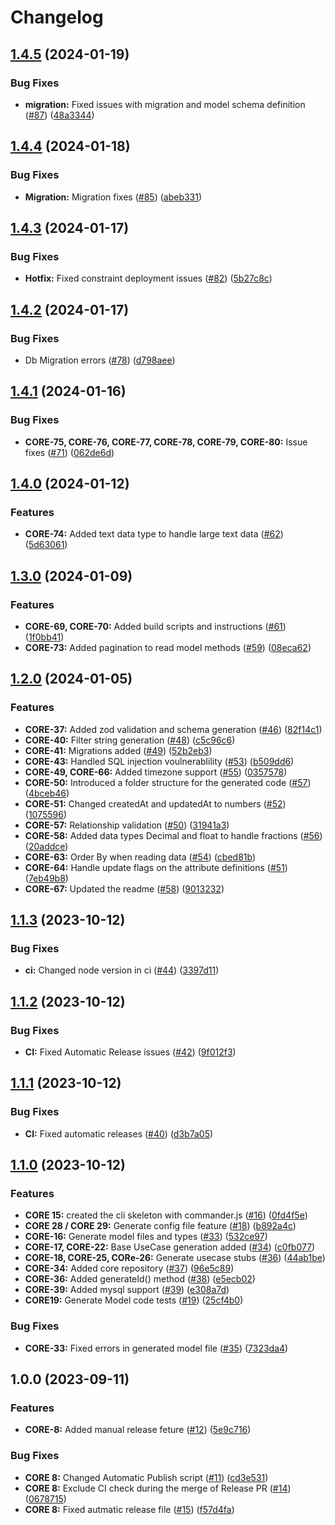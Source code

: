 # Changelog

## [1.4.5](https://github.com/Shanaka11/FTD_Core/compare/v1.4.4...v1.4.5) (2024-01-19)


### Bug Fixes

* **migration:** Fixed issues with migration and model schema definition ([#87](https://github.com/Shanaka11/FTD_Core/issues/87)) ([48a3344](https://github.com/Shanaka11/FTD_Core/commit/48a3344af03f8b3eeeb765f8421ccca8c473ccec))

## [1.4.4](https://github.com/Shanaka11/FTD_Core/compare/v1.4.3...v1.4.4) (2024-01-18)


### Bug Fixes

* **Migration:** Migration fixes ([#85](https://github.com/Shanaka11/FTD_Core/issues/85)) ([abeb331](https://github.com/Shanaka11/FTD_Core/commit/abeb331e5f1c77b06813a9d104db910d2c62e264))

## [1.4.3](https://github.com/Shanaka11/FTD_Core/compare/v1.4.2...v1.4.3) (2024-01-17)


### Bug Fixes

* **Hotfix:** Fixed constraint deployment issues ([#82](https://github.com/Shanaka11/FTD_Core/issues/82)) ([5b27c8c](https://github.com/Shanaka11/FTD_Core/commit/5b27c8c63f2dbdb4e39178c7193a2ccf43d4b61c))

## [1.4.2](https://github.com/Shanaka11/FTD_Core/compare/v1.4.1...v1.4.2) (2024-01-17)


### Bug Fixes

* Db Migration errors ([#78](https://github.com/Shanaka11/FTD_Core/issues/78)) ([d798aee](https://github.com/Shanaka11/FTD_Core/commit/d798aeebb19e7fbe4cbfbebe2ab7fb9342527995))

## [1.4.1](https://github.com/Shanaka11/FTD_Core/compare/v1.4.0...v1.4.1) (2024-01-16)


### Bug Fixes

* **CORE-75, CORE-76, CORE-77, CORE-78, CORE-79, CORE-80:** Issue fixes ([#71](https://github.com/Shanaka11/FTD_Core/issues/71)) ([062de6d](https://github.com/Shanaka11/FTD_Core/commit/062de6db21aaa6a460fa3e69966571f96f181c08))

## [1.4.0](https://github.com/Shanaka11/FTD_Core/compare/v1.3.0...v1.4.0) (2024-01-12)


### Features

* **CORE-74:** Added text data type to handle large text data ([#62](https://github.com/Shanaka11/FTD_Core/issues/62)) ([5d63061](https://github.com/Shanaka11/FTD_Core/commit/5d63061925b697ab6e9e4daf0ba60c808b5cdd6e))

## [1.3.0](https://github.com/Shanaka11/FTD_Core/compare/v1.2.0...v1.3.0) (2024-01-09)


### Features

* **CORE-69, CORE-70:** Added build scripts and instructions ([#61](https://github.com/Shanaka11/FTD_Core/issues/61)) ([1f0bb41](https://github.com/Shanaka11/FTD_Core/commit/1f0bb410191c351b0fd81d2b424e2c1678edd5d5))
* **CORE-73:** Added pagination to read model methods ([#59](https://github.com/Shanaka11/FTD_Core/issues/59)) ([08eca62](https://github.com/Shanaka11/FTD_Core/commit/08eca622f43bb9f0992083ac9f666bb861bf7069))

## [1.2.0](https://github.com/Shanaka11/FTD_Core/compare/v1.1.3...v1.2.0) (2024-01-05)


### Features

* **CORE-37:** Added zod validation and schema generation ([#46](https://github.com/Shanaka11/FTD_Core/issues/46)) ([82f14c1](https://github.com/Shanaka11/FTD_Core/commit/82f14c167d07b7d701de7bc0e47fcb72055324fe))
* **CORE-40:** Filter string generation ([#48](https://github.com/Shanaka11/FTD_Core/issues/48)) ([c5c96c6](https://github.com/Shanaka11/FTD_Core/commit/c5c96c62e66529659bdc9b4c976b0fedbaf7a944))
* **CORE-41:** Migrations added ([#49](https://github.com/Shanaka11/FTD_Core/issues/49)) ([52b2eb3](https://github.com/Shanaka11/FTD_Core/commit/52b2eb38323ba57979b8116790907db745a87241))
* **CORE-43:** Handled SQL injection voulnerablility ([#53](https://github.com/Shanaka11/FTD_Core/issues/53)) ([b509dd6](https://github.com/Shanaka11/FTD_Core/commit/b509dd62658783ec73bbd56e63ea56954bd6a19a))
* **CORE-49, CORE-66:** Added timezone support ([#55](https://github.com/Shanaka11/FTD_Core/issues/55)) ([0357578](https://github.com/Shanaka11/FTD_Core/commit/03575781d6c43d43ef146b68d733974d85eb76b2))
* **CORE-50:** Introduced a folder structure for the generated code ([#57](https://github.com/Shanaka11/FTD_Core/issues/57)) ([4bceb46](https://github.com/Shanaka11/FTD_Core/commit/4bceb4612664586b8b1b214727c31e531f54b98d))
* **CORE-51:** Changed createdAt and updatedAt to numbers ([#52](https://github.com/Shanaka11/FTD_Core/issues/52)) ([1075596](https://github.com/Shanaka11/FTD_Core/commit/1075596abadc0a5b767cce7feb5d5bc58790949f))
* **CORE-57:** Relationship validation ([#50](https://github.com/Shanaka11/FTD_Core/issues/50)) ([31941a3](https://github.com/Shanaka11/FTD_Core/commit/31941a3672a1af02d01ef3a3c70253dda5fa17dc))
* **CORE-58:** Added data types Decimal and float to handle fractions ([#56](https://github.com/Shanaka11/FTD_Core/issues/56)) ([20addce](https://github.com/Shanaka11/FTD_Core/commit/20addceff0ea5804574d3b903c522429910285af))
* **CORE-63:** Order By when reading data ([#54](https://github.com/Shanaka11/FTD_Core/issues/54)) ([cbed81b](https://github.com/Shanaka11/FTD_Core/commit/cbed81b095791e530952b09912ed15087b464929))
* **CORE-64:** Handle update flags on the attribute definitions ([#51](https://github.com/Shanaka11/FTD_Core/issues/51)) ([7eb49b8](https://github.com/Shanaka11/FTD_Core/commit/7eb49b8c9b61c8ffa19d3fbf77ad02cace2dae80))
* **CORE-67:** Updated the readme ([#58](https://github.com/Shanaka11/FTD_Core/issues/58)) ([9013232](https://github.com/Shanaka11/FTD_Core/commit/90132329b034fe8af300e1ae805e8f89ed7ca249))

## [1.1.3](https://github.com/Shanaka11/FTD_Core/compare/v1.1.2...v1.1.3) (2023-10-12)


### Bug Fixes

* **ci:** Changed node version in ci ([#44](https://github.com/Shanaka11/FTD_Core/issues/44)) ([3397d11](https://github.com/Shanaka11/FTD_Core/commit/3397d114db7d1f61fc6314b97f40f2a6c17e3f6f))

## [1.1.2](https://github.com/Shanaka11/FTD_Core/compare/v1.1.1...v1.1.2) (2023-10-12)


### Bug Fixes

* **CI:** Fixed Automatic Release issues ([#42](https://github.com/Shanaka11/FTD_Core/issues/42)) ([9f012f3](https://github.com/Shanaka11/FTD_Core/commit/9f012f381a87df923c89af8b661a98d5a5c28fe2))

## [1.1.1](https://github.com/Shanaka11/FTD_Core/compare/v1.1.0...v1.1.1) (2023-10-12)


### Bug Fixes

* **CI:** Fixed automatic releases ([#40](https://github.com/Shanaka11/FTD_Core/issues/40)) ([d3b7a05](https://github.com/Shanaka11/FTD_Core/commit/d3b7a05be49f2922ed92c1c5af22a4eb7cdbd956))

## [1.1.0](https://github.com/Shanaka11/FTD_Core/compare/v1.0.0...v1.1.0) (2023-10-12)


### Features

* **CORE 15:** created the cli skeleton with commander.js ([#16](https://github.com/Shanaka11/FTD_Core/issues/16)) ([0fd4f5e](https://github.com/Shanaka11/FTD_Core/commit/0fd4f5eaf306eea4b845fa4a4f4399d4291bafe1))
* **CORE 28 / CORE 29:** Generate config file feature ([#18](https://github.com/Shanaka11/FTD_Core/issues/18)) ([b892a4c](https://github.com/Shanaka11/FTD_Core/commit/b892a4c0d3f7da619351ebffdfdcefdb76f87214))
* **CORE-16:** Generate model files and types ([#33](https://github.com/Shanaka11/FTD_Core/issues/33)) ([532ce97](https://github.com/Shanaka11/FTD_Core/commit/532ce97720d403988dfbbf96607f7c3e48c6bb9f))
* **CORE-17, CORE-22:** Base UseCase generation added ([#34](https://github.com/Shanaka11/FTD_Core/issues/34)) ([c0fb077](https://github.com/Shanaka11/FTD_Core/commit/c0fb077150a0fb22a70a2c4ddc7ba0d8f58397e0))
* **CORE-18, CORE-25, CORe-26:** Generate usecase stubs ([#36](https://github.com/Shanaka11/FTD_Core/issues/36)) ([44ab1be](https://github.com/Shanaka11/FTD_Core/commit/44ab1becf8c0547e8e09424d939ced9ae503b6b2))
* **CORE-34:** Added core repository ([#37](https://github.com/Shanaka11/FTD_Core/issues/37)) ([96e5c89](https://github.com/Shanaka11/FTD_Core/commit/96e5c892573170b7fbf9c7f0e545ed183e45ef51))
* **CORE-36:** Added generateId() method ([#38](https://github.com/Shanaka11/FTD_Core/issues/38)) ([e5ecb02](https://github.com/Shanaka11/FTD_Core/commit/e5ecb02124adbf1e0308cfe0ccef7fbee8c80cea))
* **CORE-39:** Added mysql support ([#39](https://github.com/Shanaka11/FTD_Core/issues/39)) ([e308a7d](https://github.com/Shanaka11/FTD_Core/commit/e308a7de95d69da41b52550b0ff13fded9dbd770))
* **CORE19:** Generate Model code tests ([#19](https://github.com/Shanaka11/FTD_Core/issues/19)) ([25cf4b0](https://github.com/Shanaka11/FTD_Core/commit/25cf4b05e8c5a9516fe141e99201d99f98e9a8cd))


### Bug Fixes

* **CORE-33:** Fixed errors in generated model file ([#35](https://github.com/Shanaka11/FTD_Core/issues/35)) ([7323da4](https://github.com/Shanaka11/FTD_Core/commit/7323da42f60ab61756dedbe126e7097e2aeff6f8))

## 1.0.0 (2023-09-11)


### Features

* **CORE-8:** Added manual release feture ([#12](https://github.com/Shanaka11/FTD_Core/issues/12)) ([5e9c716](https://github.com/Shanaka11/FTD_Core/commit/5e9c716b4b6225cfdb69bd454330b0f14fb411e0))


### Bug Fixes

* **CORE 8:** Changed Automatic Publish script ([#11](https://github.com/Shanaka11/FTD_Core/issues/11)) ([cd3e531](https://github.com/Shanaka11/FTD_Core/commit/cd3e5316c0dd1d19f81f833dd286fd50f8f477e4))
* **CORE 8:** Exclude CI check during the merge of Release PR ([#14](https://github.com/Shanaka11/FTD_Core/issues/14)) ([0678715](https://github.com/Shanaka11/FTD_Core/commit/0678715a1affea1ec4e1445f7307e504bbbf10f4))
* **CORE 8:** Fixed autmatic release file ([#15](https://github.com/Shanaka11/FTD_Core/issues/15)) ([f57d4fa](https://github.com/Shanaka11/FTD_Core/commit/f57d4fa8e358a6c2689a8123d29ff2fc4f2a5d3e))
